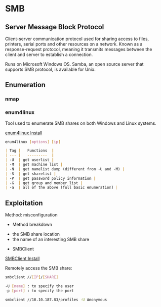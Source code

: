 # SMB
## Server Message Block Protocol

Client-server communication protocol used for sharing access to files, printers, serial ports and other resources on a network. Known as a response-request protocol, meaning it transmits messages between the client and server to establish a connection.

Runs on Microsoft Windows OS. Samba, an open source server that supports SMB protocol, is available for Unix.

## Enumeration

### nmap

### enum4linux

Tool used to enumerate SMB shares on both Windows and Linux systems.

[enum4linux Install](https://github.com/portcullislabs/enum4linux)

```bash
enum4linux [options] [ip]
```

```markdown
| Tag |   Functions  |
| --- |   ---------  |
| -U  | get userlist |
| -M  | get machine list |
| -N  | get namelist dump (different from -U and -M) |
| -S  | get sharelist |
| -P  | get password policy information |
| -G  | get group and member list | 
| -a  | all of the above (full basic enumeration) |
```

## Exploitation

Method: misconfiguration

* Method breakdown

- the SMB share location
- the name of an interesting SMB share

* SMBClient

[SMBClient Install](https://www.samba.org/samba/docs/current/man-html/smbclient.1.html)

Remotely access the SMB share:

```bash
smbclient //[IP]/[SHARE]

-U [name] : to specify the user
-p [port] : to specify the port
```

```bash
smbclient //10.10.187.83/profiles -U Anonymous
```
